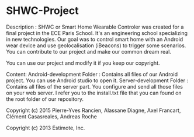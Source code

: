 # SHWC-Project

Description : 
SHWC or Smart Home Wearable Controler was created for a final project in the ECE Paris School. 
It's an engineering school specializing in new technologies.
Our goal was to control smart home with an Android wear device and use geolocalisation (iBeacons) to trigger some scenarios.
You can contribute to our project and make our common dream real.

You can use our project and modify it if you keep our copyright.

Content:
Android-development Folder : Contains all files of our Android project. You can use Android studio to open it.
Server-development Folder : Contains all files of the server part. You configure and send all those files on your
web server. I refer you to the install.txt file that you can found on the root folder of our repository.


Copyright (c) 2015 Pierre-Yves Rancien, Alassane Diagne, Axel Francart, Clément Casasreales, Andreas Roche

Copyright (c) 2013 Estimote, Inc.
